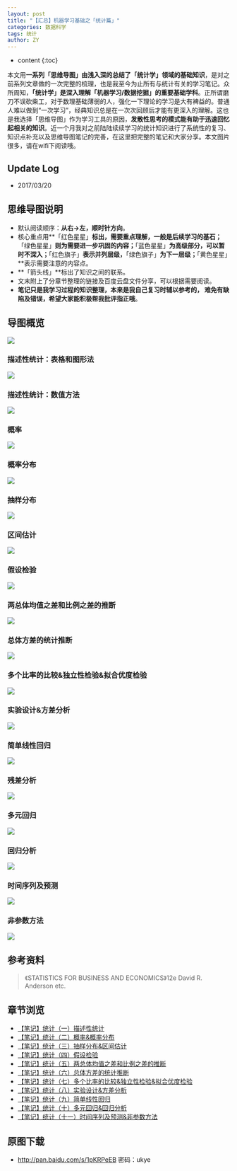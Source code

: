 ```yaml
---
layout: post
title: "【汇总】机器学习基础之「统计篇」"
categories: 数据科学
tags: 统计
author: ZY
---
```


* content
{:toc}

本文用**一系列「思维导图」由浅入深的总结了「统计学」领域的基础知识**，是对之前系列文章做的一次完整的梳理，也是我至今为止所有与统计有关的学习笔记。众所周知，**「统计学」是深入理解「机器学习/数据挖掘」的重要基础学科**。正所谓磨刀不误砍柴工，对于数理基础薄弱的人，强化一下理论的学习是大有裨益的。普通人难以做到“一次学习”，经典知识总是在一次次回顾后才能有更深入的理解。这也是我选择「思维导图」作为学习工具的原因，**发散性思考的模式能有助于迅速回忆起相关的知识**。近一个月我对之前陆陆续续学习的统计知识进行了系统性的复习、知识点补充以及思维导图笔记的完善，在这里把完整的笔记和大家分享。本文图片很多，请在wifi下阅读哦。




## Update Log
- 2017/03/20

## 思维导图说明
- 默认阅读顺序：**从右→左，顺时针方向**。
- 核心重点用**「红色星星」**标出，需要重点理解，一般是后续学习的基石；**「绿色星星」**则为需要进一步巩固的内容；**「蓝色星星」**为高级部分，可以暂时不深入；**「红色旗子」**表示并列层级，**「绿色旗子」**为下一层级；**「黄色星星」**表示需要注意的内容点。
- **「箭头线」**标出了知识之间的联系。
- 文末附上了分章节整理的链接及百度云盘文件分享，可以根据需要阅读。
- **笔记只是我学习过程的知识整理，本来是我自己复习时辅以参考的， 难免有缺陷及错误，希望大家能积极帮我批评指正哦**。


## 导图概览
![](https://raw.githubusercontent.com/woaielf/woaielf.github.io/master/_posts/Pic/1703/170320-1.png)

### 描述性统计：表格和图形法
![](https://raw.githubusercontent.com/woaielf/woaielf.github.io/master/_posts/Pic/1612/161221-1.png)

### 描述性统计：数值方法
![](https://raw.githubusercontent.com/woaielf/woaielf.github.io/master/_posts/Pic/1612/161221-2.png)

### 概率
![](https://raw.githubusercontent.com/woaielf/woaielf.github.io/master/_posts/Pic/1612/161223-1.png)

### 概率分布
![](https://raw.githubusercontent.com/woaielf/woaielf.github.io/master/_posts/Pic/1612/161223-2.png)

### 抽样分布
![](https://raw.githubusercontent.com/woaielf/woaielf.github.io/master/_posts/Pic/1612/161225-1.png)

### 区间估计
![](https://raw.githubusercontent.com/woaielf/woaielf.github.io/master/_posts/Pic/1612/161225-2.png)

### 假设检验
![](https://raw.githubusercontent.com/woaielf/woaielf.github.io/master/_posts/Pic/1612/161226-1.png)

### 两总体均值之差和比例之差的推断
![](https://raw.githubusercontent.com/woaielf/woaielf.github.io/master/_posts/Pic/1612/161227-1.png)

### 总体方差的统计推断
![](https://raw.githubusercontent.com/woaielf/woaielf.github.io/master/_posts/Pic/1701/170102-1.png)

### 多个比率的比较&独立性检验&拟合优度检验
![](https://raw.githubusercontent.com/woaielf/woaielf.github.io/master/_posts/Pic/1701/170103-1.png)

### 实验设计&方差分析
![](https://raw.githubusercontent.com/woaielf/woaielf.github.io/master/_posts/Pic/1701/170106-1.png)

### 简单线性回归
![](https://raw.githubusercontent.com/woaielf/woaielf.github.io/master/_posts/Pic/1702/170214-1.png)

### 残差分析
![](https://raw.githubusercontent.com/woaielf/woaielf.github.io/master/_posts/Pic/1702/170214-2.png)

### 多元回归
![](https://raw.githubusercontent.com/woaielf/woaielf.github.io/master/_posts/Pic/1702/170217-1.png)

### 回归分析
![](https://raw.githubusercontent.com/woaielf/woaielf.github.io/master/_posts/Pic/1702/170217-2.png)

### 时间序列及预测
![](https://raw.githubusercontent.com/woaielf/woaielf.github.io/master/_posts/Pic/1702/170220-1.png)

### 非参数方法
![](https://raw.githubusercontent.com/woaielf/woaielf.github.io/master/_posts/Pic/1702/170220-2.png)

## 参考资料
> 《STATISTICS FOR BUSINESS AND ECONOMICS》12e David R. Anderson etc.

## 章节浏览
* [【笔记】统计（一）描述性统计](https://woaielf.github.io/2016/12/21/sta-1/)
* [【笔记】统计（二）概率&概率分布](https://woaielf.github.io/2016/12/23/sta-2/)
* [【笔记】统计（三）抽样分布&区间估计](https://woaielf.github.io/2016/12/25/sta-3/)
* [【笔记】统计（四）假设检验](https://woaielf.github.io/2016/12/26/sta-4/)
* [【笔记】统计（五）两总体均值之差和比例之差的推断](https://woaielf.github.io/2016/12/27/sta-5/)
* [【笔记】统计（六）总体方差的统计推断](https://woaielf.github.io/2017/01/02/sta-6/)
* [【笔记】统计（七）多个比率的比较&独立性检验&拟合优度检验](https://woaielf.github.io/2017/01/03/sta-7/)
* [【笔记】统计（八）实验设计&方差分析](https://woaielf.github.io/2017/01/06/sta-8/)
* [【笔记】统计（九）简单线性回归](https://woaielf.github.io/2017/02/14/sl-regression/)
* [【笔记】统计（十）多元回归&回归分析](https://woaielf.github.io/2017/02/17/regression-2/)
* [【笔记】统计（十一）时间序列及预测&非参数方法](https://woaielf.github.io/2017/02/20/none-para/)

## 原图下载

* http://pan.baidu.com/s/1pKRPeEB 密码：ukye
